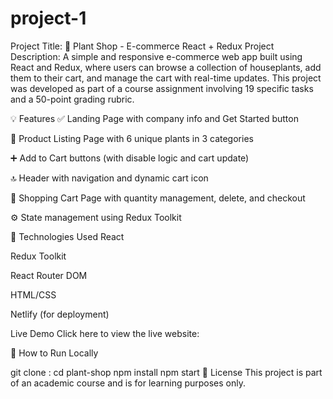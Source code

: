 # project-1
Project Title: 🌿 Plant Shop - E-commerce React + Redux Project
Description:
A simple and responsive e-commerce web app built using React and Redux, where users can browse a collection of houseplants, add them to their cart, and manage the cart with real-time updates. This project was developed as part of a course assignment involving 19 specific tasks and a 50-point grading rubric.

💡 Features
✅ Landing Page with company info and Get Started button

🛒 Product Listing Page with 6 unique plants in 3 categories

➕ Add to Cart buttons (with disable logic and cart update)

🔝 Header with navigation and dynamic cart icon

🧾 Shopping Cart Page with quantity management, delete, and checkout

⚙️ State management using Redux Toolkit

🚀 Technologies Used
React

Redux Toolkit

React Router DOM

HTML/CSS

Netlify (for deployment)

 Live Demo
Click here to view the live website:

📁 How to Run Locally

git clone :
cd plant-shop
npm install
npm start
📜 License
This project is part of an academic course and is for learning purposes only.

